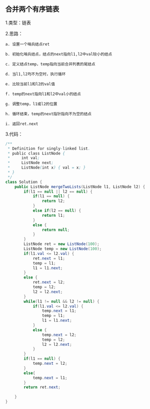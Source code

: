 ## 合并两个有序链表  

1.类型：链表


2.思路：  

	a. 设置一个哨兵结点ret  

	b. 初始化哨兵结点，结点的next指向l1,l2中val较小的结点  

	c. 定义结点temp，temp指向当前合并列表的尾结点  

	d. 当l1,l2均不为空时，执行循环  

	e. 比较当前l1和l2的val值  

	f. temp的next指向l1和l2中val小的结点  

	g. 调整temp，l1或l2的位置  

	h. 循环结束，temp的next指针指向不为空的结点  

	i. 返回ret.next  


3.代码：


````java
/**
 * Definition for singly-linked list.
 * public class ListNode {
 *     int val;
 *     ListNode next;
 *     ListNode(int x) { val = x; }
 * }
 */
class Solution {
    public ListNode mergeTwoLists(ListNode l1, ListNode l2) {
        if(l1 == null || l2 == null) {
            if(l1 == null) {
                return l2;
            }
            else if(l2 == null) {
                return l1;
            }
            else {
                return null;
            }
        }
        ListNode ret = new ListNode(100);
        ListNode temp = new ListNode(100);
        if(l1.val <= l2.val) {
            ret.next = l1;
            temp = l1;
            l1 = l1.next;
        }
        else {
            ret.next = l2;
            temp = l2;
            l2 = l2.next;
        }
        while(l1 != null && l2 != null) {
            if(l1.val <= l2.val) {
                temp.next = l1;
                temp = l1;
                l1 = l1.next;
            }
            else {
                temp.next = l2;
                temp = l2;
                l2 = l2.next;
            }
        }
        if(l1 == null) {
            temp.next = l2;
        }
        else{
            temp.next = l1;
        }
        return ret.next;
        
    }
}
````